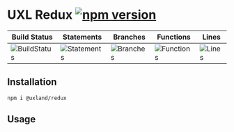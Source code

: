 # UXL Redux [![npm version](https://badge.fury.io/js/%40uxland%2Fredux.svg)](https://badge.fury.io/js/%40uxland%2Fredux)

| Build Status                                    | Statements                                    | Branches                                  | Functions                                   | Lines                               |
| ----------------------------------------------- | --------------------------------------------- | ----------------------------------------- | ------------------------------------------- | ----------------------------------- |
| ![BuildStatus](https://img.shields.io/badge/Build-Passing-brightgreen.svg 'Building Status') | ![Statements](https://img.shields.io/badge/Coverage-90.3%25-brightgreen.svg 'Make me better!') | ![Branches](https://img.shields.io/badge/Coverage-79.17%25-red.svg 'Make me better!') | ![Functions](https://img.shields.io/badge/Coverage-81.16%25-yellow.svg 'Make me better!') | ![Lines](https://img.shields.io/badge/Coverage-91.09%25-brightgreen.svg 'Make me better!') |

## Installation

`npm i @uxland/redux`

## Usage
